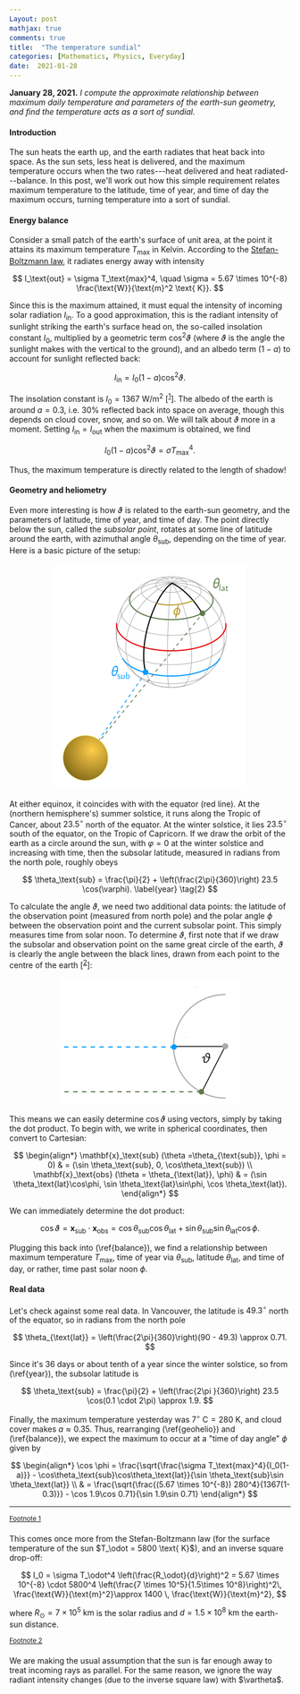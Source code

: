 ```yaml
---
Layout: post
mathjax: true
comments: true
title:  "The temperature sundial"
categories: [Mathematics, Physics, Everyday]
date:  2021-01-28
---
```


**January 28, 2021.** *I compute the approximate relationship between
  maximum daily temperature and parameters of the earth-sun geometry,
  and find the temperature acts as a sort of sundial.*

#### Introduction

The sun heats the earth up, and the earth radiates that heat back into
space. As the sun sets, less heat is delivered, and the maximum
temperature occurs when the two rates---heat delivered and heat
radiated---balance. In this post, we'll work out how this simple
requirement relates maximum temperature to the latitude, time of year,
and time of day the maximum occurs, turning temperature into a sort of
sundial.

#### Energy balance

Consider a small patch of the earth's surface of unit area, at the
point it attains its maximum temperature $T_\text{max}$ in Kelvin.
According to the
[Stefan-Boltzmann law](https://en.wikipedia.org/wiki/Stefan%E2%80%93Boltzmann_law),
it radiates energy away with intensity

$$
I_\text{out} = \sigma T_\text{max}^4, \quad \sigma = 5.67 \times
10^{-8} \frac{\text{W}}{\text{m}^2 \text{ K}}.
$$

Since this is the maximum attained, it must equal the intensity of
incoming solar radiation $I_\text{in}$.
To a good approximation, this is the radiant intensity of sunlight
striking the earth's surface head on, the so-called insolation
constant $I_0$, multiplied by a geometric term $\cos^2\vartheta$
(where $\vartheta$ is the angle the sunlight makes with the vertical
to the ground), and an albedo term $(1-a)$ to account for sunlight reflected
back:

$$
I_\text{in} = I_0 (1- a )\cos^2\vartheta.
$$

The insolation constant is $I_0 = 1367 \text{ W/m}^2$ [<sup><a id="fnr.1" name="fnr.1" class="footref" href="#fn.1">1</a></sup>].
The albedo of the earth is around $a = 0.3$, i.e. $30\%$ reflected
back into space on average, though this depends on cloud cover, snow,
and so on.
We will talk about $\vartheta$ more in a moment.
Setting $I_\text{in} = I_\text{out}$ when the maximum is obtained, we
find

$$
I_0 (1- a )\cos^2\vartheta = \sigma T_\text{max}^4. \label{balance} \tag{1}
$$

Thus, the maximum temperature is directly related to the length of shadow!

#### Geometry and heliometry

Even more interesting is how $\vartheta$ is related to the earth-sun
geometry, and the parameters of latitude, time of year, and time of
day.
The point directly below the sun, called the *subsolar point*, rotates
at some line of latitude around the earth, with azimuthal angle
$\theta_\text{sub}$, depending on the time of year.
Here is a basic picture of the setup:

<figure>
    <div style="text-align:center"><img src
    ="/images/posts/diurnal1.png"/>
	</div>
	</figure>
	
At either equinox, it coincides with with the equator (red line).
At the (northern hemisphere's) summer solstice, it runs along the Tropic of Cancer, about
$23.5^\circ$ north of the equator.
At the winter solstice, it lies $23.5^\circ$ south of the equator, on
the Tropic of Capricorn.
If we draw the orbit of the earth as a circle around the sun, with
$\varphi = 0$ at the winter solstice and increasing with time, then the
subsolar latitude, measured in radians from the north pole, roughly obeys

$$
\theta_\text{sub} = \frac{\pi}{2} + \left(\frac{2\pi}{360}\right) 23.5
\cos(\varphi).
\label{year} \tag{2}
$$

To calculate the angle $\vartheta$, we need two additional data
points: the latitude of the observation point (measured from north
pole) and the polar angle $\phi$ between the observation point and the
current subsolar point.
This simply measures time from solar noon.
To determine $\vartheta$, first note that if we draw the subsolar and
observation point on the same great circle of the earth, $\vartheta$ is clearly the
angle between the black lines, drawn from each point to the centre of
the earth [<sup><a id="fnr.2" name="fnr.2" class="footref" href="#fn.2">2</a></sup>]:

<figure>
    <div style="text-align:center"><img src
    ="/images/posts/diurnal2.png"/>
	</div>
	</figure>

This means we can easily determine $\cos\vartheta$ using vectors,
simply by taking the dot product.
To begin with, we write in spherical coordinates, then convert to
Cartesian:

$$
\begin{align*}
\mathbf{x}_\text{sub} (\theta =\theta_{\text{sub}}, \phi = 0) & = (\sin \theta_\text{sub}, 0, \cos\theta_\text{sub}) \\
\mathbf{x}_\text{obs} (\theta = \theta_{\text{lat}}, \phi) & = (\sin \theta_\text{lat}\cos\phi, \sin \theta_\text{lat}\sin\phi, \cos
\theta_\text{lat}).
\end{align*}
$$

We can immediately determine the dot product:

$$
\cos\vartheta = \mathbf{x}_\text{sub} \cdot \mathbf{x}_\text{obs} =
\cos\theta_\text{sub}\cos\theta_\text{lat} + \sin
\theta_\text{sub}\sin \theta_\text{lat}\cos \phi. \label{geohelio} \tag{3}
$$

Plugging this back into (\ref{balance}), we find a relationship
between maximum temperature $T_\text{max}$, time of year via
$\theta_\text{sub}$, latitude $\theta_\text{lat}$, and time of day, or
rather, time past solar noon $\phi$.

#### Real data

Let's check against some real data.
In Vancouver, the latitude is $49.3^\circ$ north of the equator, so in
radians from the north pole

$$
\theta_{\text{lat}} = \left(\frac{2\pi}{360}\right)(90 - 49.3) \approx 0.71.
$$

Since it's $36$ days or about tenth of a year since
the winter solstice, so from (\ref{year}), the subsolar latitude is

$$
\theta_\text{sub} = \frac{\pi}{2} + \left(\frac{2\pi }{360}\right) 23.5
\cos(0.1 \cdot 2\pi) \approx 1.9.
$$

Finally, the maximum temperature yesterday was $7^\circ \text{ C} =
280 \text{ K}$, and cloud cover makes $a \approx 0.35$.
Thus, rearranging (\ref{geohelio}) and (\ref{balance}), we expect the
maximum to occur at a "time of day angle" $\phi$ given by

$$
\begin{align*}
\cos \phi = \frac{\sqrt{\frac{\sigma
T_\text{max}^4}{I_0(1-a)}} - \cos\theta_\text{sub}\cos\theta_\text{lat}}{\sin
\theta_\text{sub}\sin \theta_\text{lat}} \\
& = \frac{\sqrt{\frac{(5.67 \times
10^{-8}) 280^4}{1367(1-0.3)}} - \cos 1.9\cos 0.71}{\sin 1.9\sin 0.71}
\end{align*}
$$

---

<div class="footdef"><sup><a id="fn.1" name="fn.1" class="footnum"
href="#fnr.1">Footnote 1</a></sup> <p class="footpara">
This comes once more from the Stefan-Boltzmann law (for the surface
temperature of the sun $T_\odot = 5800 \text{ K}$), and an inverse square
drop-off:

$$
I_0 = \sigma T_\odot^4 \left(\frac{R_\odot}{d}\right)^2 =
5.67 \times 10^{-8} \cdot 5800^4  \left(\frac{7 \times 10^5}{1.5\times
10^8}\right)^2\, \frac{\text{W}}{\text{m}^2}\approx 1400 \, \frac{\text{W}}{\text{m}^2},
$$

where $R_\odot = 7 \times 10^5 \text{ km}$ is the solar radius and $d
= 1.5 \times 10^8 \text{ km}$ the earth-sun distance.
</p></div>

<div class="footdef"><sup><a id="fn.2" name="fn.2" class="footnum"
href="#fnr.2">Footnote 2</a></sup> <p class="footpara">
We are making the usual assumption that the sun is far enough away to
treat incoming rays as parallel. For the same reason, we ignore the
way radiant intensity changes (due to the inverse square law) with $\vartheta$.
</p></div>

<!-- http://www.bom.gov.au/products/IDV60901/IDV60901.95936.shtml
((60*12 )/(2*pi))*arccos((sqrt((5.6*10^(-8)*(273+7)^4)/(1367(0.65))) + cos(1.9)cos(2*pi*(40.7/360)))/(sin(1.9)sin(2*pi*(40.7/360))))
2*pi(90 - 23.6*sin(pi/2 + pi/6))/360
https://www.timeanddate.com/weather/canada/vancouver/historic?month=1&year=2021
https://www.sjsu.edu/faculty/watkins/diurnaltemp.htm
-->

<!--
Let's test this out on some real data.
Today, in a certain large city, the temperature peaked at $25.0^\circ
\text{ C}$ around $2.5$ hours after solar noon.
We will guess the city!
First, we note that it's around $36$ days or a tenth of a year since
the winter solstice, so from (\ref{year}), the subsolar latitude is

$$
\theta_\text{sub} = \frac{\pi}{2} + \left(\frac{2\pi }{360}\right) 23.5
\cos(0.1 \cdot 2\pi) \approx 1.9.
$$

Two and a half hours after solar noon translates to $2.5/24$ times a full rotation,
so $\phi \approx \pi/5$.
Putting these numbers into (\ref{geohelio}) and rearranging using
trigonometric identities, we get

$$
\cos\vartheta \approx 0.57 \sin (\theta_\text{lat} - 0.60).
$$

Inserting into (\ref{balance}) and rearranging yields

$$
\theta_\text{lat} = 0.60 + \sin^{-1}\left[\frac{1}{0.57}\sqrt{\frac{5.67 \times
10^{-8} (273+25)^4}{1367 (1- 0.3)}}\right] = 1.77,
$$

or in
-->
